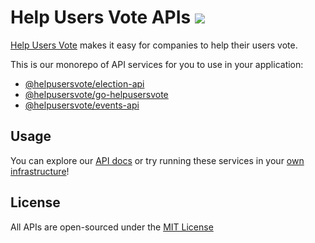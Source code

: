 <h1>
  Help Users Vote APIs <a href="https://travis-ci.org/helpusersvote/apis"><img src="https://travis-ci.org/helpusersvote/apis.svg?branch=master" /></a>
</h1>

[Help Users Vote](https://helpusersvote.com) makes it easy for companies to help their users vote.

This is our monorepo of API services for you to use in your application:

- [@helpusersvote/election-api](https://github.com/helpusersvote/apis/tree/master/services/election-api)
- [@helpusersvote/go-helpusersvote](https://github.com/helpusersvote/apis/tree/master/services/go-helpusersvote)
- [@helpusersvote/events-api](https://github.com/helpusersvote/apis/tree/master/services/events-api)

## Usage

You can explore our [API docs](https://helpusersvote.com/docs/api) or try running these services in your [own infrastructure](https://github.com/helpusersvote/terraform-kubernetes-helpusersvote)!

## License

All APIs are open-sourced under the [MIT License](https://github.com/helpusersvote/apis/blob/master/license)